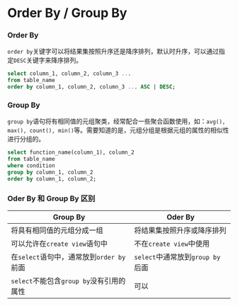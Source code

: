 # Order By / Group By

### Order By

`order by`关键字可以将结果集按照升序还是降序排列，默认时升序，可以通过指定`DESC`关键字来降序排列。

```sql
select column_1, column_2, column_3 ...
from table_name
order by column_1, column_2, column_3 ... ASC | DESC;
```

### Group By

`group by`语句将有相同值的元组聚类，经常配合一些聚合函数使用，如：`avg(), max(), count(), min()`等。需要知道的是，元组分组是根据元组的属性的相似性进行分组的。

```sql
select function_name(column_1), column_2
from table_name
where condition
group by column_1, column_2
order by column_1, column_2;
```

### Oder By 和 Group By 区别

| Group By                                 | Oder By                           |
| ---------------------------------------- | --------------------------------- |
| 将具有相同值的元组分成一组               | 将结果集按照升序或降序排列        |
| 可以允许在`create view`语句中            | 不在`create view`中使用           |
| 在`select`语句中，通常放到`order by`前面 | `select`中通常放到`group by` 后面 |
| `select`不能包含`group by`没有引用的属性 | 可以                              |


